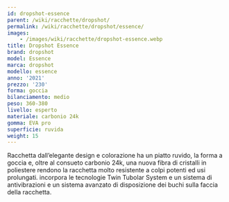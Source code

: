 ```yaml
---
id: dropshot-essence
parent: /wiki/racchette/dropshot/
permalink: /wiki/racchette/dropshot/essence/
images:
    - /images/wiki/racchette/dropshot-essence.webp
title: Dropshot Essence
brand: dropshot
model: Essence
marca: dropshot
modello: essence
anno: '2021'
prezzo: '230'
forma: goccia
bilanciamento: medio
peso: 360-380
livello: esperto
materiale: carbonio 24k
gomma: EVA pro
superficie: ruvida
weight: 15
---
```

Racchetta dall’elegante design e colorazione ha un piatto ruvido, la forma a goccia e, oltre al consueto carbonio 24k, una nuova fibra di cristalli in poliestere rendono la racchetta molto resistente a colpi potenti ed usi prolungati. incorpora le tecnologie Twin Tubolar System e un sistema di antivibrazioni e un sistema avanzato di disposizione dei buchi sulla faccia della racchetta.